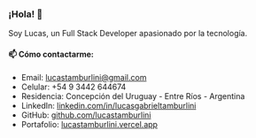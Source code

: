 ### ¡Hola! 👋

Soy Lucas, un Full Stack Developer apasionado por la tecnología.

#### 📫 Cómo contactarme:
- Email: lucastamburlini@gmail.com
- Celular: +54 9 3442 644674
- Residencia: Concepción del Uruguay - Entre Ríos - Argentina
- LinkedIn: [linkedin.com/in/lucasgabrieltamburlini](www.linkedin.com/in/lucasgabrieltamburlini)
- GitHub: [github.com/lucastamburlini](https://github.com/lucastamburlini)
- Portafolio: [lucastamburlini.vercel.app](https://lucastamburlini.vercel.app)



